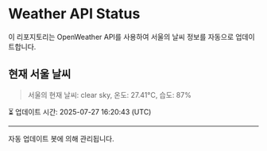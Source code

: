 
# Weather API Status

이 리포지토리는 OpenWeather API를 사용하여 서울의 날씨 정보를 자동으로 업데이트합니다.

## 현재 서울 날씨
> 서울의 현재 날씨: clear sky, 온도: 27.41°C, 습도: 87%

⏳ 업데이트 시간: 2025-07-27 16:20:43 (UTC)

---
자동 업데이트 봇에 의해 관리됩니다.
